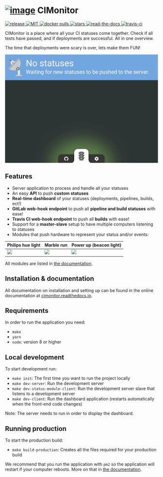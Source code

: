 # [![image](https://avatars2.githubusercontent.com/u/18479455?s=60&v=4)](https://cimonitor.readthedocs.io) CIMonitor

[
    ![release](https://img.shields.io/github/release/CIMonitor/CIMonitor.svg)
    ![MIT](https://img.shields.io/github/license/CIMonitor/CIMonitor.svg)
    ![docker pulls](https://img.shields.io/docker/pulls/cimonitor/server.svg)
    ![stars](https://img.shields.io/github/stars/CIMonitor/CIMonitor.svg)
    ![read-the-docs](https://readthedocs.org/projects/cimonitor/badge/?version=latest)
](https://cimonitor.readthedocs.io)
[![travis-ci](https://travis-ci.org/CIMonitor/CIMonitor.svg?branch=master)](https://travis-ci.org/CIMonitor/CIMonitor)

CIMonitor is a place where all your CI statuses come together. Check if all tests have passed, and if
deployments are successful. All in one overview.

The time that deployments were scary is over, lets make them FUN!

[![dashboard example](docs/img/dashboard.gif)](https://cimonitor.readthedocs.io)

## Features

-   Server application to process and handle all your statuses
-   An easy **API** to push **custom statuses**
-   **Real-time dashboard** of your statuses (deployments, pipelines, builds, ect!)
-   **GitLab web-hook endpoint** to push all **pipeline and build statuses** with ease!
-   **Travis CI web-hook endpoint** to push all **builds** with ease!
-   Support for a **master-slave** setup to have multiple computers listening to statuses
-   Modules that push hardware to represent your status and/or events:

| Philips hue light           | Marble run                   | Power up (beacon light)        |
| --------------------------- | ---------------------------- | ------------------------------ |
| ![](docs/img/hue-light.gif) | ![](docs/img/marble-run.gif) | ![](docs/img/beacon-light.gif) |

All modules are listed in [the documentation](https://cimonitor.readthedocs.io).

## Installation & documentation

All documentation on installation and setting up can be found in the online documentation at
[cimonitor.readthedocs.io](https://cimonitor.readthedocs.io).

## Requirements

In order to run the application you need:

-   `make`
-   `yarn`
-   `node`: version 8 or higher

## Local development

To start development run:

-   `make init`: The first time you want to run the project locally
-   `make dev-server`: Run the development server
-   `make dev-status-module-client`: Run the development server slave that listens to a development server
-   `make dev-client`: Run the dashboard application (restarts automatically when the front-end code changes)

Note: The server needs to run in order to display the dashboard.

## Running production

To start the production build:

-   `make build-production`: Creates all the files required for your production build

We recommend that you run the application with `pm2` so the application will restart if your computer reboots.
More on that in [the documentation](https://cimonitor.readthedocs.io).

